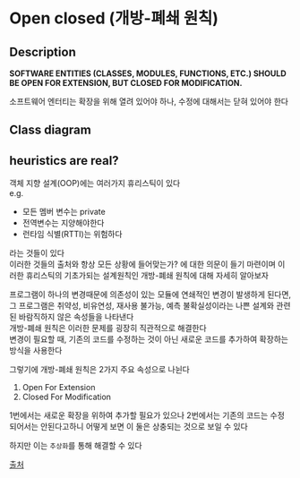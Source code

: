 # Open closed (개방-폐쇄 원칙)

## Description

**SOFTWARE ENTITIES (CLASSES, MODULES, FUNCTIONS, ETC.) SHOULD BE OPEN FOR EXTENSION, BUT CLOSED FOR MODIFICATION.**

소프트웨어 엔터티는 확장을 위해 열려 있어야 하나, 수정에 대해서는 닫혀 있어야 한다   

## Class diagram


## heuristics are real?

객체 지향 설계(OOP)에는 여러가지 휴리스틱이 있다   
e.g.
- 모든 멤버 변수는 private   
- 전역변수는 지양해야한다   
- 런타임 식별(RTTI)는 위험하다   

라는 것들이 있다   
이러한 것들의 출처와 항상 모든 상황에 들어맞는가? 에 대한 의문이 들기 마련이며 이러한 휴리스틱의 기초가되는 설계원칙인 개방-폐쇄 원칙에 대해 자세히 알아보자   

프로그램이 하나의 변경때문에 의존성이 있는 모듈에 연쇄적인 변경이 발생하게 된다면, 그 프로그램은 취약성, 비유연성, 재사용 불가능, 예측 불확실성이라는 나쁜 설계와 관련된 바람직하지 않은 속성들을 나타낸다     
개방-폐쇄 원칙은 이러한 문제를 굉장히 직관적으로 해결한다   
변경이 필요할 때, 기존의 코드를 수정하는 것이 아닌 새로운 코드를 추가하여 확장하는 방식을 사용한다   

그렇기에 개방-폐쇄 원칙은 2가지 주요 속성으로 나뉜다

1. Open For Extension
2. Closed For Modification

1번에서는 새로운 확장을 위하여 추가할 필요가 있으나 2번에서는 기존의 코드는 수정되어서는 안된다고하니 어떻게 보면 이 둘은 상충되는 것으로 보일 수 있다   

하지만 이는 `추상화`를 통해 해결할 수 있다   



[출처](https://web.archive.org/web/20150905081105/http://www.objectmentor.com/resources/articles/ocp.pdf)


